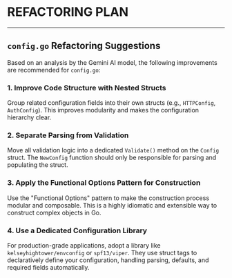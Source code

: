 # REFACTORING PLAN

---

## `config.go` Refactoring Suggestions

Based on an analysis by the Gemini AI model, the following improvements are recommended for `config.go`:

### 1. Improve Code Structure with Nested Structs
Group related configuration fields into their own structs (e.g., `HTTPConfig`, `AuthConfig`). This improves modularity and makes the configuration hierarchy clear.

### 2. Separate Parsing from Validation
Move all validation logic into a dedicated `Validate()` method on the `Config` struct. The `NewConfig` function should only be responsible for parsing and populating the struct.

### 3. Apply the Functional Options Pattern for Construction
Use the "Functional Options" pattern to make the construction process modular and composable. This is a highly idiomatic and extensible way to construct complex objects in Go.

### 4. Use a Dedicated Configuration Library
For production-grade applications, adopt a library like `kelseyhightower/envconfig` or `spf13/viper`. They use struct tags to declaratively define your configuration, handling parsing, defaults, and required fields automatically.
